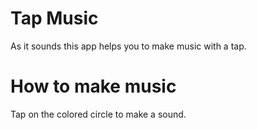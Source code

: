 # Tap Music 

As it sounds this app helps you to make music with a tap.

# How to make music

Tap on the colored circle to make a sound.
